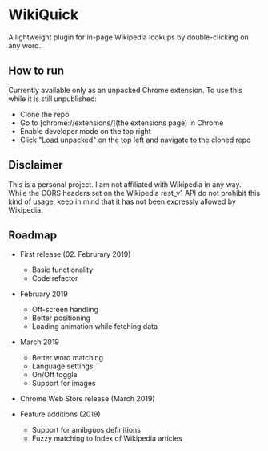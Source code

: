 # WikiQuick

A lightweight plugin for in-page Wikipedia lookups by double-clicking on any word.

## How to run

Currently available only as an unpacked Chrome extension.
To use this while it is still unpublished:
+ Clone the repo
+ Go to [chrome://extensions/](the extensions page) in Chrome
+ Enable developer mode on the top right
+ Click "Load unpacked" on the top left and navigate to the cloned repo

## Disclaimer

This is a personal project. I am not affiliated with Wikipedia in any way. While the CORS headers set on the Wikipedia rest_v1 API do not prohibit this kind of usage, keep in mind that it has not been expressly allowed by Wikipedia.

## Roadmap

+ First release (02. Februrary 2019)
  + Basic functionality
  + Code refactor

+ February 2019
  + Off-screen handling
  + Better positioning
  + Loading animation while fetching data

+ March 2019
  + Better word matching
  + Language settings
  + On/Off toggle
  + Support for images

+ Chrome Web Store release (March 2019)

+ Feature additions (2019)
  + Support for amibguos definitions
  + Fuzzy matching to Index of Wikipedia articles
